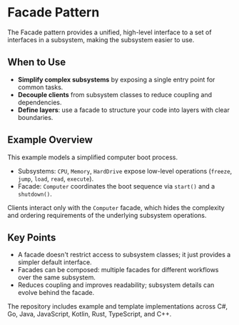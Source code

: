  # Facade Pattern

 The Facade pattern provides a unified, high-level interface to a set of interfaces in a subsystem, making the subsystem easier to use.

 ## When to Use
 - **Simplify complex subsystems** by exposing a single entry point for common tasks.
 - **Decouple clients** from subsystem classes to reduce coupling and dependencies.
 - **Define layers**: use a facade to structure your code into layers with clear boundaries.

 ## Example Overview
 This example models a simplified computer boot process.
 - Subsystems: `CPU`, `Memory`, `HardDrive` expose low-level operations (`freeze`, `jump`, `load`, `read`, `execute`).
 - Facade: `Computer` coordinates the boot sequence via `start()` and a `shutdown()`.

 Clients interact only with the `Computer` facade, which hides the complexity and ordering requirements of the underlying subsystem operations.

 ## Key Points
 - A facade doesn't restrict access to subsystem classes; it just provides a simpler default interface.
 - Facades can be composed: multiple facades for different workflows over the same subsystem.
 - Reduces coupling and improves readability; subsystem details can evolve behind the facade.

 The repository includes example and template implementations across C#, Go, Java, JavaScript, Kotlin, Rust, TypeScript, and C++.

